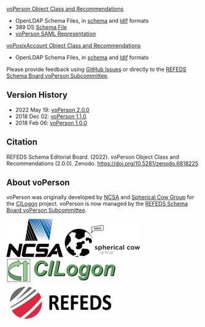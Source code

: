 [voPerson Object Class and Recommendations](https://github.com/voperson/voperson/blob/master/voPerson.md)
  * OpenLDAP Schema Files, in [schema](https://github.com/voperson/voperson/blob/master/schema/openldap/voperson.schema) and [ldif](https://github.com/voperson/voperson/blob/master/schema/openldap/voperson.ldif) formats
  * 389 DS [Schema File](https://github.com/voperson/voperson/blob/master/schema/389-ds/voperson.ldif) 
  * [voPerson SAML Representation](https://github.com/voperson/voperson/blob/master/aux/voPerson-SAML.md)

[voPosixAccount Object Class and Recommendations](https://github.com/voperson/voperson/blob/main/voPosixAccount.md)
  * OpenLDAP Schema Files, in [schema](https://github.com/voperson/voperson/blob/master/schema/openldap/voposixaccount.schema) and [ldif](https://github.com/voperson/voperson/blob/master/schema/openldap/voposixaccount.ldif) formats

Please provide feedback using [GitHub Issues](https://github.com/voperson/voperson/issues) or directly to the [REFEDS Schema Board voPerson Subcommittee](https://wiki.refeds.org/display/STAN/voPerson+subcommittee).

## Version History

* 2022 May 19: [voPerson 2.0.0](https://github.com/voperson/voperson/tree/2.0.0)
* 2018 Dec 02: [voPerson 1.1.0](https://github.com/voperson/voperson/tree/1.1.0)
* 2018 Feb 06: [voPerson 1.0.0](https://github.com/voperson/voperson/tree/1.0.0)

## Citation

REFEDS Schema Editorial Board. (2022). voPerson Object Class and Recommendations (2.0.0). Zenodo. https://doi.org/10.5281/zenodo.6818225

## About voPerson

voPerson was originally developed by [NCSA](http://www.ncsa.illinois.edu/) and [Spherical Cow Group](http://sphericalcowgroup.com/) for the [CILogon](http://www.cilogon.org/) project. voPerson is now managed by the [REFEDS Schema Board voPerson Subcommittee](https://wiki.refeds.org/display/STAN/voPerson+subcommittee).

![NCSA](logos/ncsa-logo.png) ![Spherical Cow Group](logos/scg-logo.png) ![CILogon](logos/cilogon-logo.png) ![REFEDS](logos/refeds-logo.jpg)
